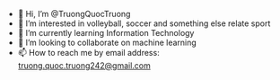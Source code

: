 - 👋 Hi, I’m @TruongQuocTruong
- 👀 I’m interested in volleyball, soccer and something else relate sport
- 🌱 I’m currently learning Information Technology
- 💞️ I’m looking to collaborate on machine learning
- 📫 How to reach me by email address: truong.quoc.truong242@gmail.com

<!---
TruongQuocTruong/TruongQuocTruong is a ✨ special ✨ repository because its `README.md` (this file) appears on your GitHub profile.
You can click the Preview link to take a look at your changes.
--->
